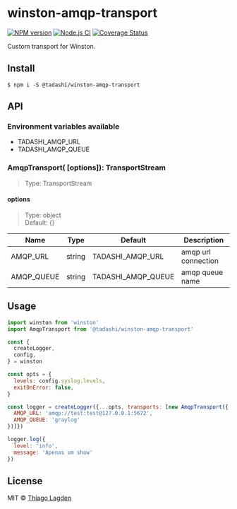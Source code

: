 # winston-amqp-transport

[![NPM version][npm-img]][npm]
[![Node.js CI][ci-img]][ci]
[![Coverage Status][coveralls-img]][coveralls]

[npm-img]:         https://img.shields.io/npm/v/@tadashi/winston-amqp-transport.svg
[npm]:             https://www.npmjs.com/package/@tadashi/winston-amqp-transport
[ci-img]:          https://github.com/lagden/winston-amqp-transport/workflows/Node.js%20CI/badge.svg
[ci]:              https://github.com/lagden/winston-amqp-transport/actions?query=workflow%3A%22Node.js+CI%22
[coveralls-img]:   https://coveralls.io/repos/github/lagden/winston-amqp-transport/badge.svg?branch=main
[coveralls]:       https://coveralls.io/github/lagden/winston-amqp-transport?branch=main


Custom transport for Winston.


## Install

```
$ npm i -S @tadashi/winston-amqp-transport
```

## API

### Environment variables available

- TADASHI_AMQP_URL
- TADASHI_AMQP_QUEUE


### AmqpTransport( \[options\]): TransportStream

> Type: TransportStream


#### options 

> Type: object  
> Default: {}


Name        | Type      | Default            | Description
----------- | --------- | -----------------  | ------------
AMQP_URL    | string    | TADASHI_AMQP_URL   | amqp url connection
AMQP_QUEUE  | string    | TADASHI_AMQP_QUEUE | amqp queue name


## Usage

```js
import winston from 'winston'
import AmqpTransport from '@tadashi/winston-amqp-transport'

const {
  createLogger,
  config,
} = winston

const opts = {
  levels: config.syslog.levels,
  exitOnError: false,
}

const logger = createLogger({...opts, transports: [new AmqpTransport({
  AMQP_URL: 'amqp://test:test@127.0.0.1:5672',
  AMQP_QUEUE: 'graylog'
})]})

logger.log({
  level: 'info',
  message: 'Apenas um show'
})
```


## License

MIT © [Thiago Lagden](https://github.com/lagden)
